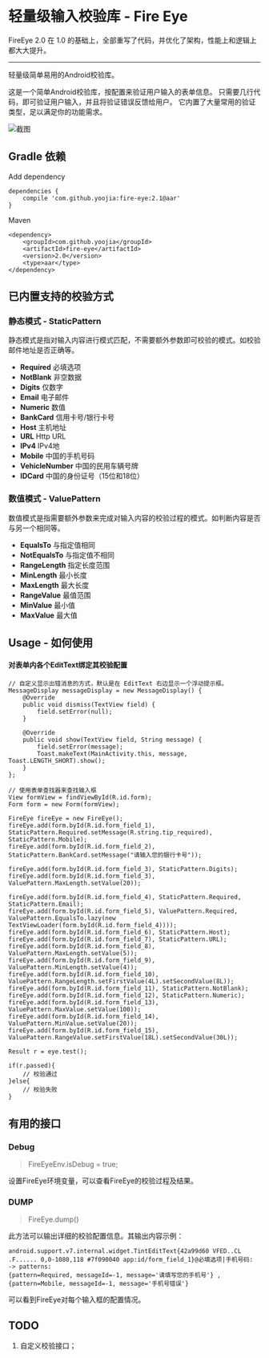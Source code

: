 # 轻量级输入校验库 - Fire Eye

FireEye 2.0 在 1.0 的基础上，全部重写了代码，并优化了架构，性能上和逻辑上都大大提升。

---
轻量级简单易用的Android校验库。

这是一个简单Android校验库，按配置来验证用户输入的表单信息。
只需要几行代码，即可验证用户输入，并且将验证错误反馈给用户。
它内置了大量常用的验证类型，足以满足你的功能需求。

![截图](http://i.imgur.com/sucjaqE.png)

## Gradle 依赖

Add dependency

    dependencies {
        compile 'com.github.yoojia:fire-eye:2.1@aar'
    }

Maven

    <dependency>
        <groupId>com.github.yoojia</groupId>
        <artifactId>fire-eye</artifactId>
        <version>2.0</version>
        <type>aar</type>
    </dependency>

## 已内置支持的校验方式

### 静态模式 - StaticPattern

静态模式是指对输入内容进行模式匹配，不需要额外参数即可校验的模式。如校验邮件地址是否正确等。

* **Required** 必填选项
* **NotBlank** 非空数据
* **Digits** 仅数字
* **Email** 电子邮件
* **Numeric** 数值
* **BankCard** 信用卡号/银行卡号
* **Host** 主机地址
* **URL** Http URL
* **IPv4** IPv4地
* **Mobile** 中国的手机号码
* **VehicleNumber** 中国的民用车辆号牌
* **IDCard** 中国的身份证号（15位和18位）

### 数值模式 - ValuePattern

数值模式是指需要额外参数来完成对输入内容的校验过程的模式。如判断内容是否与另一个相同等。

* **EqualsTo** 与指定值相同
* **NotEqualsTo** 与指定值不相同
* **RangeLength** 指定长度范围
* **MinLength** 最小长度
* **MaxLength** 最大长度
* **RangeValue** 最值范围
* **MinValue** 最小值
* **MaxValue** 最大值



## Usage - 如何使用

#### 对表单内各个EditText绑定其校验配置

    // 自定义显示出错消息的方式，默认是在 EditText 右边显示一个浮动提示框。
    MessageDisplay messageDisplay = new MessageDisplay() {
        @Override
        public void dismiss(TextView field) {
            field.setError(null);
        }

        @Override
        public void show(TextView field, String message) {
            field.setError(message);
            Toast.makeText(MainActivity.this, message, Toast.LENGTH_SHORT).show();
        }
    };

    // 使用表单查找器来查找输入框
    View formView = findViewById(R.id.form);
    Form form = new Form(formView);

    FireEye fireEye = new FireEye();
    fireEye.add(form.byId(R.id.form_field_1), StaticPattern.Required.setMessage(R.string.tip_required), StaticPattern.Mobile);
    fireEye.add(form.byId(R.id.form_field_2), StaticPattern.BankCard.setMessage("请输入您的银行卡号"));

    fireEye.add(form.byId(R.id.form_field_3), StaticPattern.Digits);
    fireEye.add(form.byId(R.id.form_field_3), ValuePattern.MaxLength.setValue(20));

    fireEye.add(form.byId(R.id.form_field_4), StaticPattern.Required, StaticPattern.Email);
    fireEye.add(form.byId(R.id.form_field_5), ValuePattern.Required, ValuePattern.EqualsTo.lazy(new TextViewLoader(form.byId(R.id.form_field_4))));
    fireEye.add(form.byId(R.id.form_field_6), StaticPattern.Host);
    fireEye.add(form.byId(R.id.form_field_7), StaticPattern.URL);
    fireEye.add(form.byId(R.id.form_field_8), ValuePattern.MaxLength.setValue(5));
    fireEye.add(form.byId(R.id.form_field_9), ValuePattern.MinLength.setValue(4));
    fireEye.add(form.byId(R.id.form_field_10), ValuePattern.RangeLength.setFirstValue(4L).setSecondValue(8L));
    fireEye.add(form.byId(R.id.form_field_11), StaticPattern.NotBlank);
    fireEye.add(form.byId(R.id.form_field_12), StaticPattern.Numeric);
    fireEye.add(form.byId(R.id.form_field_13), ValuePattern.MaxValue.setValue(100));
    fireEye.add(form.byId(R.id.form_field_14), ValuePattern.MinValue.setValue(20));
    fireEye.add(form.byId(R.id.form_field_15), ValuePattern.RangeValue.setFirstValue(18L).setSecondValue(30L));

    Result r = eye.test();

    if(r.passed){
        // 校验通过
    }else{
        // 校验失败
    }

## 有用的接口 

### Debug

> FireEyeEnv.isDebug = true;

设置FireEye环境变量，可以查看FireEye的校验过程及结果。

### DUMP

> FireEye.dump() 
    
 此方法可以输出详细的校验配置信息。其输出内容示例：
 
    android.support.v7.internal.widget.TintEditText{42a99d60 VFED..CL .F...... 0,0-1080,118 #7f090040 app:id/form_field_1}@必填选项|手机号码:
    -> patterns:
    {pattern=Required, messageId=-1, message='请填写您的手机号'} ,
    {pattern=Mobile, messageId=-1, message='手机号错误'}
    
可以看到FireEye对每个输入框的配置情况。


## TODO

1. 自定义校验接口；
